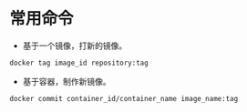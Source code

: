 # 常用命令

- 基于一个镜像，打新的镜像。

```bash
docker tag image_id repository:tag
```

- 基于容器，制作新镜像。

```bash
docker commit container_id/container_name image_name:tag
```
